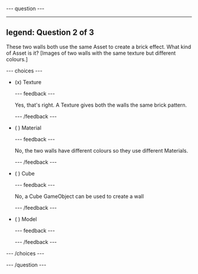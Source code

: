 
--- question ---

---
legend: Question 2 of 3
---

These two walls both use the same Asset to create a brick effect. What kind of Asset is it? [Images of two walls with the same texture but different colours.]

--- choices ---

- (x) Texture

  --- feedback ---

  Yes, that's right. A Texture gives both the walls the same brick pattern. 

  --- /feedback ---

- ( ) Material

  --- feedback ---

  No, the two walls have different colours so they use different Materials. 

  --- /feedback ---

- ( ) Cube

  --- feedback ---

  No, a Cube GameObject can be used to create a wall 

  --- /feedback ---

- ( ) Model

  --- feedback ---

  --- /feedback ---

--- /choices ---

--- /question ---
